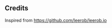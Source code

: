 <!-- [![Deploy with Vercel](https://vercel.com/button)](https://vercel.com/new/git/external?repository-url=https%3A%2F%2Fgithub.com%2Fharshitkumar31%2Fharshitkumar31.github.io) -->

<!-- # harshitkumar31.github.io

- **Framework**: [Next.js](https://nextjs.org/)
- **Database**: [PlanetScale](https://planetscale.com)
- **ORM**: [Prisma](https://prisma.io/)
- **Authentication**: [NextAuth.js](https://next-auth.js.org/)
- **Deployment**: [Vercel](https://vercel.com)
- **Content**: [MDX](https://github.com/mdx-js/mdx)
- **Styling**: [Tailwind CSS](https://tailwindcss.com/)

## Learn More

I've recorded two live streams walking through this repository and answering questions.

- [Stream #1 – Jan 27, 2021 (1h 11min)](https://www.youtube.com/watch?v=xXQsF0q8KUg)
- [Stream #2 – Nov 10, 2021 (1h 4min)](https://www.youtube.com/watch?v=WZZFW5xDjJ4)

## Overview

- `data/*` - MDX data that is used for blogs, newsletters, and code snippets.
- `layouts/*` - The different page layouts each MDX category (blog, newsletter, snippets) uses.
- `lib/*` - Short for "library", a collection of helpful utilities or code for external services.
- `pages/api/*` - [API routes](https://nextjs.org/docs/api-routes/introduction) powering [`/dashboard`](https://harshitkumar31.github.io/dashboard), newsletter subscription, guestbook, and post views.
- `pages/blog/*` - Static pre-rendered blog pages using MDX.
- `pages/dashboard` - [Personal dashboard](https://harshitkumar31.github.io/dashboard) tracking metrics.
- `pages/*` - All other static pages.
- `prisma/*` - My Prisma schema, which uses a PlanetScale MySQL database.
- `public/*` - Static assets including fonts and images.
- `scripts/*` - Two useful scripts to generate an RSS feed and a sitemap.
- `styles/*` - A small amount of global styles. I'm mostly using vanilla Tailwind CSS.

## Running Locally

```bash
$ git clone https://github.com/harshitkumar31/harshitkumar31.github.io.git
$ cd harshitkumar31.github.io
$ yarn
$ yarn dev
```

Create a `.env` file similar to [`.env.example`](https://github.com/harshitkumar31/harshitkumar31.github.io/blob/main/.env.example).

## Cloning / Forking

Please review the [license](https://github.com/harshitkumar31/harshitkumar31.github.io/blob/main/LICENSE.txt) and remove all of my personal information (resume, blog posts, images, etc.). -->

## Credits

Inspired from https://github.com/leerob/leerob.io

